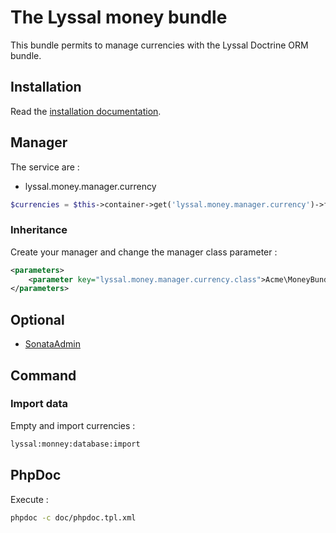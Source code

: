 # The Lyssal money bundle

This bundle permits to manage currencies with the Lyssal Doctrine ORM bundle.


## Installation

Read the [installation documentation](doc/Installation.md).


## Manager

The service are :

* lyssal.money.manager.currency

```php
$currencies = $this->container->get('lyssal.money.manager.currency')->findAll();
```

### Inheritance

Create your manager and change the manager class parameter :

```xml
<parameters>
    <parameter key="lyssal.money.manager.currency.class">Acme\MoneyBundle\Manager\CurrencyManager</parameter>
</parameters>
```


## Optional

* [SonataAdmin](doc/Sonata.md)


## Command

### Import data

Empty and import currencies :

```sh
lyssal:monney:database:import
```


## PhpDoc

Execute :

```sh
phpdoc -c doc/phpdoc.tpl.xml
```
